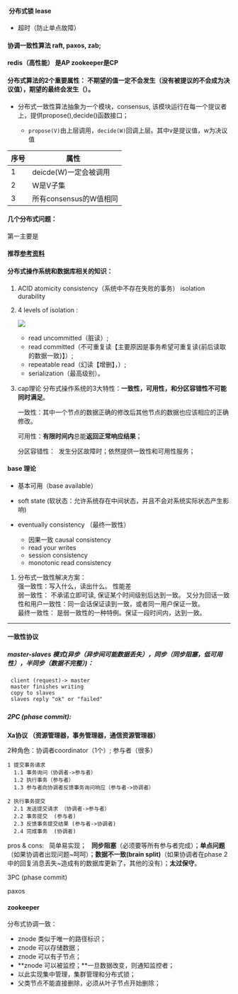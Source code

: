 



####  分布式锁 lease

* 超时（防止单点故障）

#### 协调一致性算法 raft, paxos, zab;

#### redis（高性能） 是AP zookeeper是CP


#### 分布式算法的2个重要属性： 不期望的值一定不会发生（没有被提议的不会成为决议值），期望的最终会发生（）。

* 分布式一致性算法抽象为一个模块，consensus, 该模块运行在每一个提议者上，提供propose(),decide()函数接口；  

    * `propose(V)`由上层调用，`decide(W)`回调上层。其中v是提议值，w为决议值  

|序号|属性   |
| ----- | ----- |
|1|deicde(W)一定会被调用|
|2|W是V子集|
|3|所有consensus的W值相同|




#### 几个分布式问题：  
第一主要是



#### 推荐[参考资料](http://blog.csdn.net/followmyinclinations/article/details/52870418)  
#### 分布式操作系统和数据库相关的知识：  
1. ACID atomicity consistency（系统中不存在失败的事务） isolation durability    
2. 4 levels of isolation :  

     ![](http://images2015.cnblogs.com/blog/903715/201611/903715-20161102150430955-492049629.png)  

   * read uncommitted（脏读）;  
   * read committed（不可重复读【主要原因是事务希望可重复读{前后读取的数据一致}】）;   
   * repeatable read（幻读【增删】，）;   
   * serialization（最高级别）。  

3. cap理论 分布式操作系统的3大特性：**一致性，可用性，和分区容错性不可能同时满足**。    

    一致性：其中一个节点的数据正确的修改后其他节点的数据也应该相应的正确修改。  

    可用性：**有限时间内**总能**返回正常响应结果**；  

    分区容错性：  发生分区故障时；依然提供一致性和可用性服务；  

#### base 理论
* 基本可用（base available）  
* soft state (软状态：允许系统存在中间状态，并且不会对系统实际状态产生影响)  
* eventually consistency （最终一致性）  

    * 因果一致 causal consistency  
    * read your writes   
    * session consistency  
    * monotonic read consistency  
    
1. 分布式一致性解决方案：  
  强一致性：写入什么，读出什么。  性能差  
  弱一致性： 不承诺立即可读, 保证某个时间级别后达到一致。 又分为回话一致性和用户一致性：同一会话保证读到一致，或者同一用户保证一致。  
  最终一致性： 是弱一致性的一种特例。保证一段时间内，达到一致。  
----  

#### 一致性协议  

##### master-slaves 模式(异步（异步间可能数据丢失），同步（同步阻塞，低可用性），半同步（数据不完整）)：
     client (request)-> master  
     master finishes writing  
     copy to slaves  
     slaves reply "ok" or "failed"  

#####



##### 2PC (phase commit):  

**Xa协议 （资源管理器，事务管理器，通信资源管理器）**

2种角色：协调者coordinator（1个）; 参与者（很多）

    1 提交事务请求  
      1.1 事务询问（协调者->参与者）  
      1.2 执行事务（参与者）  
      1.3 参与者向协调者反馈事务询问响应（参与者->协调者）  

    2 执行事务提交
      2.1 发送提交请求 （协调者->参与者）    
      2.2 事务提交  (参与者)  
      2.3 反馈事务提交结果 (参与者->协调者)   
      2.4 完成事务  (协调者)  
pros & cons:  
简单易实现；  
**同步阻塞**（必须要等所有参与者完成）；**单点问题**（如果协调者出现问题\~呵呵）；**数据不一致(brain split)**（如果协调者在phase 2中的回复消息丢失~造成有的数据库更新了，其他的没有）；**太过保守**。  

3PC (phase commit)  

paxos  



#### zookeeper

分布式协调一致：

* znode 类似于唯一的路径标识；  
* znode 可以存储数据；  
*  znode 可以有子节点；  
* **znode 可以被监控；**一旦数据改变，则通知监控者；  
* 以此实现集中管理，集群管理和分布式锁；  
* 父类节点不能直接删除，必须从叶子节点开始删除；   




